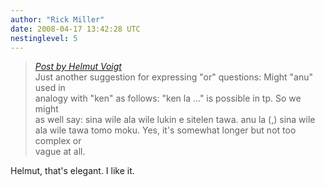 ```yaml
---
author: "Rick Miller"
date: 2008-04-17 13:42:28 UTC
nestinglevel: 5
---
```

> [_Post by Helmut Voigt_](/zvkorosu/anu-in-questions#post7)  
> Just another suggestion for expressing "or" questions: Might "anu" used in  
> analogy with "ken" as follows: "ken la ..." is possible in tp. So we might  
> as well say: sina wile ala wile lukin e sitelen tawa. anu la (,) sina wile  
> ala wile tawa tomo moku. Yes, it's somewhat longer but not too complex or  
> vague at all.  
> 

Helmut, that's elegant. I like it.